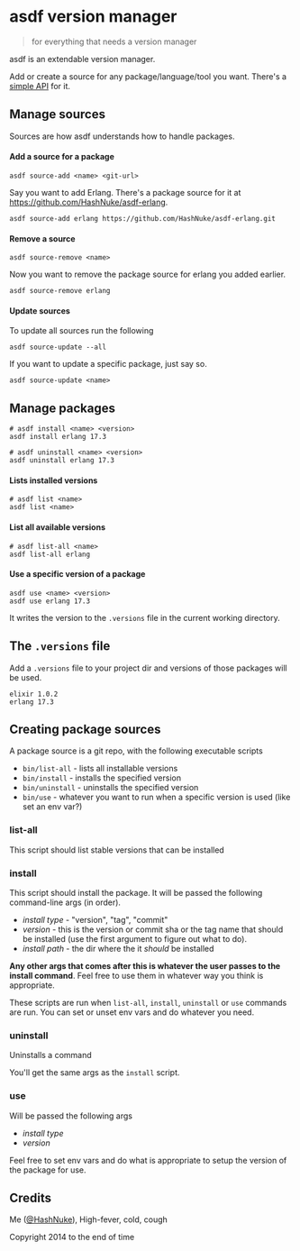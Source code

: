 # asdf version manager

> for everything that needs a version manager

asdf is an extendable version manager.

Add or create a source for any package/language/tool you want. There's a [simple API](#creating-package-sources) for it.


## Manage sources

Sources are how asdf understands how to handle packages.

#### Add a source for a package

```
asdf source-add <name> <git-url>
```

Say you want to add Erlang. There's a package source for it at <https://github.com/HashNuke/asdf-erlang>.

```
asdf source-add erlang https://github.com/HashNuke/asdf-erlang.git
```

#### Remove a source

```
asdf source-remove <name>
```

Now you want to remove the package source for erlang you added earlier.

```
asdf source-remove erlang
```

#### Update sources

To update all sources run the following

```
asdf source-update --all
```

If you want to update a specific package, just say so.

```
asdf source-update <name>
```

## Manage packages

```
# asdf install <name> <version>
asdf install erlang 17.3

# asdf uninstall <name> <version>
asdf uninstall erlang 17.3
```

#### Lists installed versions

```
# asdf list <name>
asdf list <name>
```

#### List all available versions

```
# asdf list-all <name>
asdf list-all erlang
```

#### Use a specific version of a package

```
asdf use <name> <version>
asdf use erlang 17.3
```

It writes the version to the `.versions` file in the current working directory.


## The `.versions` file

Add a `.versions` file to your project dir and versions of those packages will be used.

```
elixir 1.0.2
erlang 17.3
```


## Creating package sources

A package source is a git repo, with the following executable scripts

* `bin/list-all` - lists all installable versions
* `bin/install` - installs the specified version
* `bin/uninstall` - uninstalls the specified version
* `bin/use` - whatever you want to run when a specific version is used (like set an env var?)


### list-all

This script should list stable versions that can be installed

### install

This script should install the package. It will be passed the following command-line args (in order).

* *install type* - "version", "tag", "commit"
* *version* - this is the version or commit sha or the tag name that should be installed (use the first argument to figure out what to do).
* *install path* - the dir where the it *should* be installed

**Any other args that comes after this is whatever the user passes to the install command**. Feel free to use them in whatever way you think is appropriate.

These scripts are run when `list-all`, `install`, `uninstall` or `use` commands are run. You can set or unset env vars and do whatever you need.

### uninstall

Uninstalls a command

You'll get the same args as the `install` script.

### use

Will be passed the following args

* *install type*
* *version*

Feel free to set env vars and do what is appropriate to setup the version of the package for use.

## Credits

Me ([@HashNuke](http://github.com/HashNuke)), High-fever, cold, cough

Copyright 2014 to the end of time
